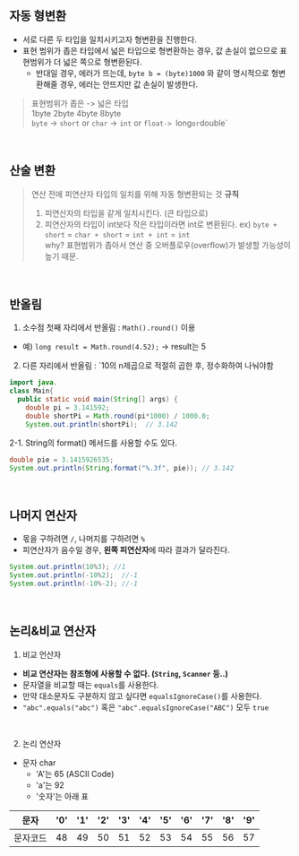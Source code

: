 ## 자동 형변환
- 서로 다른 두 타입을 일치시키고자 형변환을 진행한다.
- 표현 범위가 좁은 타입에서 넓은 타입으로 형변환하는 경우, 값 손실이 없으므로 표현범위가 더 넓은 쪽으로 형변환된다.
  - 반대일 경우, 에러가 뜨는데, `byte b = (byte)1000` 와 같이 명시적으로 형변환해줄 경우, 에러는 안뜨지만 값 손실이 발생한다.

> 표현범위가 좁은 -> 넓은 타입<br>
>  1byte           2byte              4byte             8byte    <br> 
> `byte` -> `short` or `char` -> `int` or `float-> `long` or `double`

<br>

## 산술 변환
> 연산 전에 피연산자 타입의 일치를 위해 자동 형변환되는 것
> **규칙**<br>
> 1. 피연산자의 타입을 같게 일치시킨다. (큰 타입으로)
> 2. 피연산자의 타입이 int보다 작은 타입이라면 int로 변환된다.   ex) `byte + short`  = `char + short` = `int + int` = `int`<br>
  why? 표현범위가 좁아서 연산 중 오버플로우(overflow)가 발생할 가능성이 높기 때문.

<br>

## 반올림
1. 소수점 첫째 자리에서 반올림 : `Math().round()` 이용<br>
- 예) `long result = Math.round(4.52);` -> result는 5

2. 다른 자리에서 반올림 : `10의 n제곱으로 적절히 곱한 후, 정수화하여 나눠야함
```java
import java.
class Main{
  public static void main(String[] args) {
    double pi = 3.141592;
    double shortPi = Math.round(pi*1000) / 1000.0;
    System.out.println(shortPi);  // 3.142
```

2-1. String의 format() 메서드를 사용할 수도 있다.
```java
double pie = 3.1415926535;
System.out.println(String.format("%.3f", pie)); // 3.142
```
<br>

## 나머지 연산자
- 몫을 구하려면 `/`, 나머지를 구하려면 `%`
- 피연산자가 음수일 경우, <b>왼쪽 피연산자</b>에 따라 결과가 달라진다.
```java
System.out.println(10%3); //1
System.out.println(-10%2);  //-1
System.out.println(-10%-2); //-1
```

<br>

## 논리&비교 연산자
1. 비교 언산자
- **비교 연산자는 참조형에 사용할 수 없다. (`String`, `Scanner` 등..)**
- 문자열을 비교할 때는 `equals`를 사용한다. 
- 만약 대소문자도 구분하지 않고 싶다면 `equalsIgnoreCase()`를 사용한다.<br>
- `"abc".equals("abc")`  혹은 `"abc".equalsIgnoreCase("ABC")` 모두 `true`

<br>

2. 논리 연산자
- 문자 char
  - 'A'는 65 (ASCII Code)
  -  'a'는 92
  - '숫자'는 아래 표

|문자|'0'|'1'|'2'|'3'|'4'|'5'|'6'|'7'|'8'|'9'|
|---|--|--|--|--|--|--|--|--|--|--|
|문자코드|48|49|50|51|52|53|54|55|56|57|

